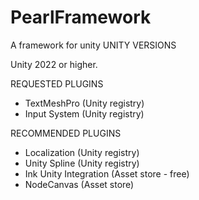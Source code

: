 # PearlFramework
A framework for unity
UNITY VERSIONS

Unity 2022 or higher.

REQUESTED PLUGINS

- TextMeshPro (Unity registry)
- Input System (Unity registry)

RECOMMENDED PLUGINS

- Localization (Unity registry)
- Unity Spline (Unity registry)
- Ink Unity Integration (Asset store - free)
- NodeCanvas (Asset store)
